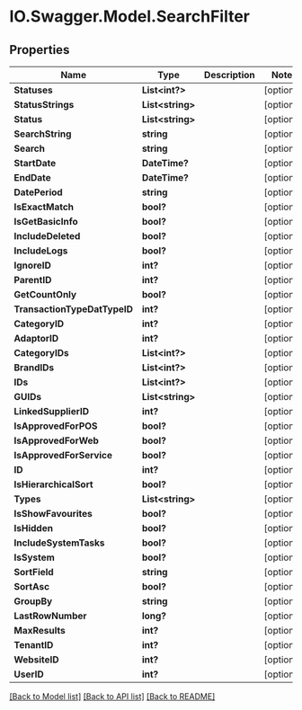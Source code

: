 # IO.Swagger.Model.SearchFilter
## Properties

Name | Type | Description | Notes
------------ | ------------- | ------------- | -------------
**Statuses** | **List&lt;int?&gt;** |  | [optional] 
**StatusStrings** | **List&lt;string&gt;** |  | [optional] 
**Status** | **List&lt;string&gt;** |  | [optional] 
**SearchString** | **string** |  | [optional] 
**Search** | **string** |  | [optional] 
**StartDate** | **DateTime?** |  | [optional] 
**EndDate** | **DateTime?** |  | [optional] 
**DatePeriod** | **string** |  | [optional] 
**IsExactMatch** | **bool?** |  | [optional] 
**IsGetBasicInfo** | **bool?** |  | [optional] 
**IncludeDeleted** | **bool?** |  | [optional] 
**IncludeLogs** | **bool?** |  | [optional] 
**IgnoreID** | **int?** |  | [optional] 
**ParentID** | **int?** |  | [optional] 
**GetCountOnly** | **bool?** |  | [optional] 
**TransactionTypeDatTypeID** | **int?** |  | [optional] 
**CategoryID** | **int?** |  | [optional] 
**AdaptorID** | **int?** |  | [optional] 
**CategoryIDs** | **List&lt;int?&gt;** |  | [optional] 
**BrandIDs** | **List&lt;int?&gt;** |  | [optional] 
**IDs** | **List&lt;int?&gt;** |  | [optional] 
**GUIDs** | **List&lt;string&gt;** |  | [optional] 
**LinkedSupplierID** | **int?** |  | [optional] 
**IsApprovedForPOS** | **bool?** |  | [optional] 
**IsApprovedForWeb** | **bool?** |  | [optional] 
**IsApprovedForService** | **bool?** |  | [optional] 
**ID** | **int?** |  | [optional] 
**IsHierarchicalSort** | **bool?** |  | [optional] 
**Types** | **List&lt;string&gt;** |  | [optional] 
**IsShowFavourites** | **bool?** |  | [optional] 
**IsHidden** | **bool?** |  | [optional] 
**IncludeSystemTasks** | **bool?** |  | [optional] 
**IsSystem** | **bool?** |  | [optional] 
**SortField** | **string** |  | [optional] 
**SortAsc** | **bool?** |  | [optional] 
**GroupBy** | **string** |  | [optional] 
**LastRowNumber** | **long?** |  | [optional] 
**MaxResults** | **int?** |  | [optional] 
**TenantID** | **int?** |  | [optional] 
**WebsiteID** | **int?** |  | [optional] 
**UserID** | **int?** |  | [optional] 

[[Back to Model list]](../README.md#documentation-for-models) [[Back to API list]](../README.md#documentation-for-api-endpoints) [[Back to README]](../README.md)

